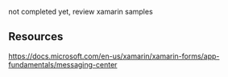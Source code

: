 ﻿
not completed yet, review xamarin samples

## Resources
https://docs.microsoft.com/en-us/xamarin/xamarin-forms/app-fundamentals/messaging-center